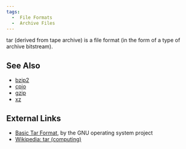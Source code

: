 ```yaml
---
tags:
  -  File Formats
  -  Archive Files
---
```

tar (derived from tape archive) is a file format (in the form of a type
of archive bitstream).

## See Also

- [bzip2](bzip2.md)
- [cpio](cpio.md)
- [gzip](gzip.md)
- [xz](xz.md)

## External Links

- [Basic Tar
  Format](http://www.gnu.org/software/tar/manual/html_node/Standard.html),
  by the GNU operating system project
- [Wikipedia: tar
  (computing)](http://en.wikipedia.org/wiki/Tar_(computing))
